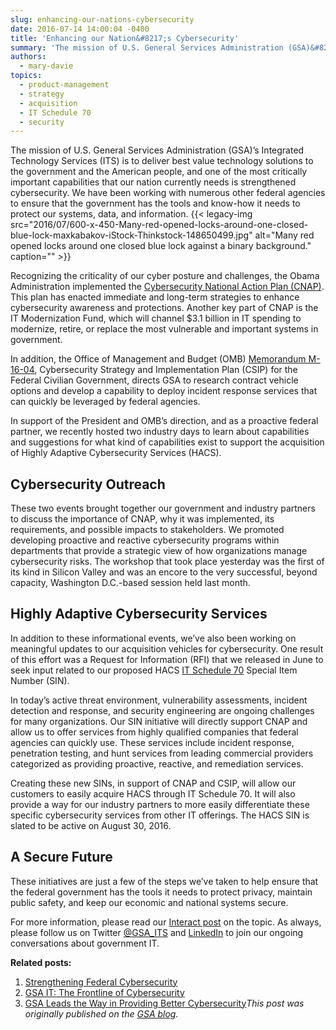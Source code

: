 ```yaml
---
slug: enhancing-our-nations-cybersecurity
date: 2016-07-14 14:00:04 -0400
title: 'Enhancing our Nation&#8217;s Cybersecurity'
summary: 'The mission of U.S. General Services Administration (GSA)&#8217;s Integrated Technology Services (ITS) is to deliver best value technology solutions to the government and the American people, and one of the most critically important capabilities that our nation currently needs is strengthened cybersecurity. We have been working with numerous other federal agencies to ensure that the'
authors:
  - mary-davie
topics:
  - product-management
  - strategy
  - acquisition
  - IT Schedule 70
  - security
---
```


The mission of U.S. General Services Administration (GSA)&#8217;s Integrated Technology Services (ITS) is to deliver best value technology solutions to the government and the American people, and one of the most critically important capabilities that our nation currently needs is strengthened cybersecurity. We have been working with numerous other federal agencies to ensure that the government has the tools and know-how it needs to protect our systems, data, and information. {{< legacy-img src="2016/07/600-x-450-Many-red-opened-locks-around-one-closed-blue-lock-maxkabakov-iStock-Thinkstock-148650499.jpg" alt="Many red opened locks around one closed blue lock against a binary background." caption="" >}} 

Recognizing the criticality of our cyber posture and challenges, the Obama Administration implemented the [Cybersecurity National Action Plan (CNAP)](http://www.gsa.gov/portal/content/129694). This plan has enacted immediate and long-term strategies to enhance cybersecurity awareness and protections. Another key part of CNAP is the IT Modernization Fund, which will channel $3.1 billion in IT spending to modernize, retire, or replace the most vulnerable and important systems in government.

In addition, the Office of Management and Budget (OMB) [Memorandum M-16-04](https://www.whitehouse.gov/sites/default/files/omb/memoranda/2016/m-16-04.pdf), Cybersecurity Strategy and Implementation Plan (CSIP) for the Federal Civilian Government, directs GSA to research contract vehicle options and develop a capability to deploy incident response services that can quickly be leveraged by federal agencies.

In support of the President and OMB’s direction, and as a proactive federal partner, we recently hosted two industry days to learn about capabilities and suggestions for what kind of capabilities exist to support the acquisition of Highly Adaptive Cybersecurity Services (HACS).

## **Cybersecurity Outreach**

These two events brought together our government and industry partners to discuss the importance of CNAP, why it was implemented, its requirements, and possible impacts to stakeholders. We promoted developing proactive and reactive cybersecurity programs within departments that provide a strategic view of how organizations manage cybersecurity risks. The workshop that took place yesterday was the first of its kind in Silicon Valley and was an encore to the very successful, beyond capacity, Washington D.C.-based session held last month.

## **Highly Adaptive Cybersecurity Services**

In addition to these informational events, we’ve also been working on meaningful updates to our acquisition vehicles for cybersecurity. One result of this effort was a Request for Information (RFI) that we released in June to seek input related to our proposed HACS [IT Schedule 70](http://www.gsa.gov/portal/content/104506) Special Item Number (SIN).

In today’s active threat environment, vulnerability assessments, incident detection and response, and security engineering are ongoing challenges for many organizations. Our SIN initiative will directly support CNAP and allow us to offer services from highly qualified companies that federal agencies can quickly use. These services include incident response, penetration testing, and hunt services from leading commercial providers categorized as providing proactive, reactive, and remediation services.

Creating these new SINs, in support of CNAP and CSIP, will allow our customers to easily acquire HACS through IT Schedule 70. It will also provide a way for our industry partners to more easily differentiate these specific cybersecurity services from other IT offerings. The HACS SIN is slated to be active on August 30, 2016.

## **A Secure Future**

These initiatives are just a few of the steps we’ve taken to help ensure that the federal government has the tools it needs to protect privacy, maintain public safety, and keep our economic and national systems secure.

For more information, please read our [Interact post](https://interact.gsa.gov/document/gsa-proposes-new-highly-adaptable-cybersecurity-services-special-item-number-sin) on the topic. As always, please follow us on Twitter [@GSA_ITS](https://twitter.com/#!/GSA_ITS) and [LinkedIn](https://goo.gl/gSRnIJ) to join our ongoing conversations about government IT.

**Related posts:**

  1. <a title="Permanent Link: Strengthening Federal Cybersecurity" href="https://gsablogs.gsa.gov/gsablog/2016/04/11/strengthening-federal-cybersecurity/" rel="bookmark">Strengthening Federal Cybersecurity</a>
  2. <a title="Permanent Link: GSA IT: The Frontline of Cybersecurity" href="https://gsablogs.gsa.gov/gsablog/2014/08/26/gsa-it-the-frontline-of-cybersecurity/" rel="bookmark">GSA IT: The Frontline of Cybersecurity</a>
  3. <a title="Permanent Link: GSA Leads the Way in Providing Better Cybersecurity" href="https://gsablogs.gsa.gov/gsablog/2015/10/27/gsa-leads-the-way-in-providing-better-cybersecurity/" rel="bookmark">GSA Leads the Way in Providing Better Cybersecurity</a>_This post was originally published on the [GSA blog](https://gsablogs.gsa.gov/)._